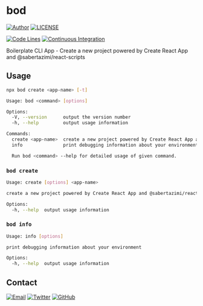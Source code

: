 # bod

[![Author](https://img.shields.io/badge/author-sabertaz-lightgrey?style=for-the-badge)](https://github.com/sabertazimi)
[![LICENSE](https://img.shields.io/github/license/sabertazimi/bod?style=for-the-badge)](https://raw.githubusercontent.com/sabertazimi/bod/master/LICENSE)

[![Code Lines](https://img.shields.io/tokei/lines/github/sabertazimi/bod?style=for-the-badge&logo=visualstudiocode)](https://github.com/sabertazimi/bod)
[![Continuous Integration](https://img.shields.io/github/workflow/status/sabertazimi/bod/Continuous%20Integration/master?style=for-the-badge&logo=github)](https://github.com/sabertazimi/bod/actions/workflows/ci.yml)

Boilerplate CLI App - Create a new project powered by Create React App and @sabertazimi/react-scripts

## Usage

```bash
npx bod create <app-name> [-t]
```

```bash
Usage: bod <command> [options]

Options:
  -V, --version      output the version number
  -h, --help         output usage information

Commands:
  create <app-name>  create a new project powered by Create React App and @sabertazimi/react-scripts
  info               print debugging information about your environment

  Run bod <command> --help for detailed usage of given command.
```

### `bod create`

```bash
Usage: create [options] <app-name>

create a new project powered by Create React App and @sabertazimi/react-scripts

Options:
  -h, --help  output usage information
```

### `bod info`

```bash
Usage: info [options]

print debugging information about your environment

Options:
  -h, --help  output usage information
```

## Contact

[![Email](https://img.shields.io/badge/-Gmail-ea4335?style=for-the-badge&logo=gmail&logoColor=white)](mailto:sabertazimi@gmail.com)
[![Twitter](https://img.shields.io/badge/-Twitter-1da1f2?style=for-the-badge&logo=twitter&logoColor=white)](https://twitter.com/sabertazimi)
[![GitHub](https://img.shields.io/badge/-GitHub-181717?style=for-the-badge&logo=github&logoColor=white)](https://github.com/sabertazimi)
